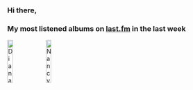 ### Hi there, 

### My most listened albums on [last.fm](https://www.last.fm/user/jfdesignnet) in the last week

[<img src='https://lastfm.freetls.fastly.net/i/u/300x300/0835048a6d9ec096c2ec8e652dfe2e4e.jpg' width='16%' height='16%' alt='Diana Krall - This Dream Of You'>](https://www.last.fm/music/diana%2bkrall/this%2bdream%2bof%2byou)&nbsp;
[<img src='https://lastfm.freetls.fastly.net/i/u/300x300/ac19172600395aa4452b6fe12e66cece.jpg' width='16%' height='16%' alt='Nancy LaMott - Ask Me Again'>](https://www.last.fm/music/nancy%2blamott/ask%2bme%2bagain)&nbsp;
